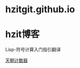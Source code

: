 # hzitgit.github.io
hzit博客
===============  
  
Lisp-符号计算入门指引翻译  
  
<a href="http://cncounter.duapp.com/">天朝计数器</a>  
